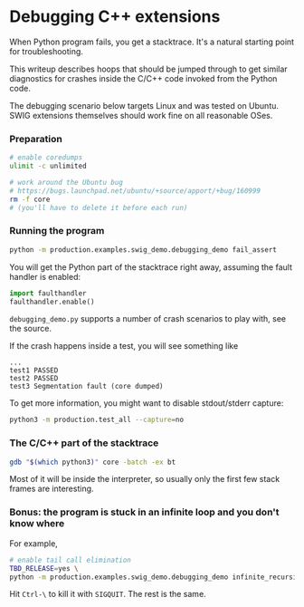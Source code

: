 # Debugging C++ extensions

When Python program fails, you get a stacktrace.
It's a natural starting point for troubleshooting.

This writeup describes hoops that should be jumped through to get
similar diagnostics for crashes inside the C/C++ code invoked from
the Python code.

The debugging scenario below targets Linux and was tested on Ubuntu.
SWIG extensions themselves should work fine on all reasonable OSes.

### Preparation

```bash
# enable coredumps
ulimit -c unlimited

# work around the Ubuntu bug
# https://bugs.launchpad.net/ubuntu/+source/apport/+bug/160999
rm -f core
# (you'll have to delete it before each run)
```

### Running the program

```bash
python -m production.examples.swig_demo.debugging_demo fail_assert
```

You will get the Python part of the stacktrace right away,
assuming the fault handler is enabled:
```python
import faulthandler
faulthandler.enable()
```

`debugging_demo.py` supports a number of crash scenarios to play with,
see the source.

If the crash happens inside a test, you will see something like
```
...
test1 PASSED
test2 PASSED
test3 Segmentation fault (core dumped)
```

To get more information, you might want to disable stdout/stderr capture:
```bash
python3 -m production.test_all --capture=no
```

### The C/C++ part of the stacktrace

```bash
gdb "$(which python3)" core -batch -ex bt
```

Most of it will be inside the interpreter,
so usually only the first few stack frames are interesting.

### Bonus: the program is stuck in an infinite loop and you don't know where

For example,
```bash
# enable tail call elimination
TBD_RELEASE=yes \
python -m production.examples.swig_demo.debugging_demo infinite_recursion
```

Hit `Ctrl-\` to kill it with `SIGQUIT`. The rest is the same.
